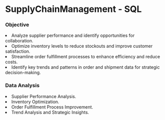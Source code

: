 # SupplyChainManagement - SQL

### Objective
<li> Analyze supplier performance and identify opportunities for collaboration.</li>
												<li>Optimize inventory levels to reduce stockouts and improve customer satisfaction.</li>
												<li>Streamline order fulfillment processes to enhance efficiency and reduce costs.</li>
												<li>Identify key trends and patterns in order and shipment data for strategic
													decision-making.</li>
											
  ### Data Analysis
											
<li>Supplier Performance Analysis.</li>
											<li>Inventory Optimization.</li>
											<li>Order Fulfillment Process Improvement.</li>
											<li>Trend Analysis and Strategic Insights.</li>
											
											
